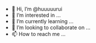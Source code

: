- 👋 Hi, I’m @huuuuurui
- 👀 I’m interested in ...
- 🌱 I’m currently learning ...
- 💞️ I’m looking to collaborate on ...
- 📫 How to reach me ...

<!---
huuuuurui/huuuuurui is a ✨ special ✨ repository because its `README.md` (this file) appears on your GitHub profile.
You can click the Preview link to take a look at your changes.
--->
